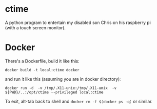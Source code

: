 ctime
=====

A python program to entertain my disabled son Chris on his raspberry pi (with a touch screen monitor).

Docker
======

There's a Dockerfile, build it like this:

	docker build -t local:ctime docker

and run it like this (assuming you are in docker directory):

	docker run -d  -v /tmp/.X11-unix:/tmp/.X11-unix  -v ${PWD}/..:/opt/ctime --privileged local:ctime

To exit, alt-tab back to shell and `docker rm -f $(docker ps -q)` or similar.
